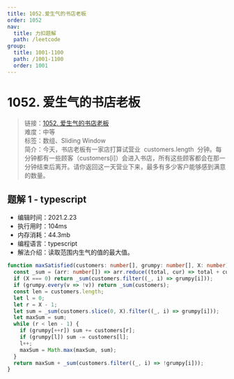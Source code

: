 ```yaml
---
title: 1052.爱生气的书店老板
order: 1052
nav:
  title: 力扣题解
  path: /leetcode
group:
  title: 1001-1100
  path: /1001-1100
  order: 1001
---
```


# 1052. 爱生气的书店老板

> 链接：[1052. 爱生气的书店老板](https://leetcode-cn.com/problems/grumpy-bookstore-owner/)  
> 难度：中等  
> 标签：数组、Sliding Window  
> 简介：今天，书店老板有一家店打算试营业  customers.length  分钟。每分钟都有一些顾客（customers[i]）会进入书店，所有这些顾客都会在那一分钟结束后离开。请你返回这一天营业下来，最多有多少客户能够感到满意的数量。

## 题解 1 - typescript

- 编辑时间：2021.2.23
- 执行用时：104ms
- 内存消耗：44.3mb
- 编程语言：typescript
- 解法介绍：读取范围内生气的值的最大值。

```typescript
function maxSatisfied(customers: number[], grumpy: number[], X: number): number {
  const _sum = (arr: number[]) => arr.reduce((total, cur) => total + cur, 0);
  if (X === 0) return _sum(customers.filter((_, i) => grumpy[i]));
  if (grumpy.every(v => !v)) return _sum(customers);
  const len = customers.length;
  let l = 0;
  let r = X - 1;
  let sum = _sum(customers.slice(0, X).filter((_, i) => grumpy[i]));
  let maxSum = sum;
  while (r < len - 1) {
    if (grumpy[++r]) sum += customers[r];
    if (grumpy[l]) sum -= customers[l];
    l++;
    maxSum = Math.max(maxSum, sum);
  }
  return maxSum + _sum(customers.filter((_, i) => !grumpy[i]));
}
```
